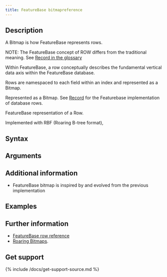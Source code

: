 ```yaml
---
title: FeatureBase bitmapreference
---
```



## Description

A Bitmap is how FeatureBase represents rows.

NOTE: The FeatureBase concept of ROW differs from the traditional meaning. See [Record in the glossary](/concepts/glossary.md)

Within FeatureBase, a row conceptually describes the fundamental vertical data axis within the FeatureBase database.

Rows are namespaced to each field within an index and represented as a Bitmap.

Represented as a Bitmap. See [Record]() for the Featurebase implementation of database rows.

FeatureBase representation of a Row.

Implemented with RBF (Roaring B-tree format),

## Syntax


## Arguments


## Additional information

* FeatureBase bitmap is inspired by and evolved from the previous implementation

## Examples


## Further information

* [FeatureBase row reference]()
* [Roaring Bitmaps](https://roaringbitmap.org/).

## Get support

{% include /docs/get-support-source.md %}

